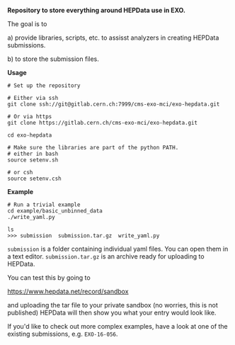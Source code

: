 **Repository to store everything around HEPData use in EXO.**

The goal is to

a) provide libraries, scripts, etc. to assisst analyzers in creating HEPData submissions.

b) to store the submission files.



**Usage**
```
# Set up the repository

# Either via ssh
git clone ssh://git@gitlab.cern.ch:7999/cms-exo-mci/exo-hepdata.git

# Or via https
git clone https://gitlab.cern.ch/cms-exo-mci/exo-hepdata.git

cd exo-hepdata

# Make sure the libraries are part of the python PATH.
# either in bash
source setenv.sh

# or csh
source setenv.csh
```

**Example**
```
# Run a trivial example
cd example/basic_unbinned_data
./write_yaml.py

ls
>>> submission  submission.tar.gz  write_yaml.py
```

```submission``` is a folder containing individual yaml files.  You can open them in a text editor.
```submission.tar.gz``` is an archive ready for uploading to HEPData.

You can test this by going to

https://www.hepdata.net/record/sandbox

and uploading the tar file to your private sandbox (no worries, this is not published)
HEPData will then show you what your entry would look like.

If you'd like to check out more complex examples, have a look at one of the existing submissions, e.g. `EXO-16-056`.
